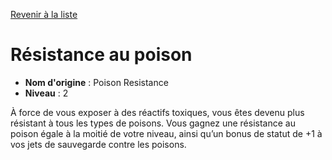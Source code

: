 [Revenir à la liste](list.md)

# Résistance au poison

 * **Nom d'origine** : Poison Resistance
 * **Niveau** : 2


<p>À force de vous exposer à des réactifs toxiques, vous êtes devenu plus résistant à tous les types de poisons. Vous gagnez une résistance au poison égale à la moitié de votre niveau, ainsi qu’un bonus de statut de +1 à vos jets de sauvegarde contre les poisons.</p>